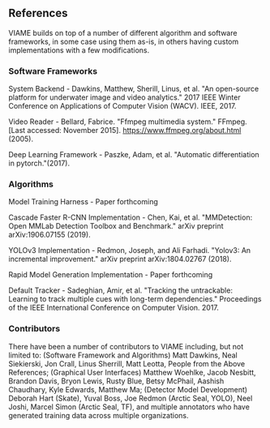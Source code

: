 
References
----------

VIAME builds on top of a number of different algorithm and software frameworks,
in some case using them as-is, in others having custom implementations with a
few modifications.


### Software Frameworks

System Backend - Dawkins, Matthew, Sherill, Linus, et al. "An open-source platform for
underwater image and video analytics." 2017 IEEE Winter Conference on
Applications of Computer Vision (WACV). IEEE, 2017.

Video Reader - Bellard, Fabrice. "Ffmpeg multimedia system." FFmpeg.
[Last accessed: November 2015]. https://www.ffmpeg.org/about.html (2005).

Deep Learning Framework - Paszke, Adam, et al. "Automatic differentiation in
pytorch."(2017).


### Algorithms

Model Training Harness - Paper forthcoming

Cascade Faster R-CNN Implementation - Chen, Kai, et al. "MMDetection: Open
MMLab Detection Toolbox and Benchmark." arXiv preprint arXiv:1906.07155 (2019).

YOLOv3 Implementation - Redmon, Joseph, and Ali Farhadi. "Yolov3: An
incremental improvement." arXiv preprint arXiv:1804.02767 (2018).

Rapid Model Generation Implementation - Paper forthcoming

Default Tracker - Sadeghian, Amir, et al. "Tracking the untrackable: Learning
to track multiple cues with long-term dependencies." Proceedings of the IEEE
International Conference on Computer Vision. 2017.

### Contributors

There have been a number of contributors to VIAME including, but not
limited to:
(Software Framework and Algorithms) Matt Dawkins, Neal Siekierski, Jon Crall,
Linus Sherrill, Matt Leotta, People from the Above References;
(Graphical User Interfaces) Matthew Woehlke, Jacob Nesbitt, Brandon Davis,
Bryon Lewis, Rusty Blue, Betsy McPhail, Aashish Chaudhary, Kyle Edwards,
Matthew Ma; (Detector Model Development) Deborah Hart (Skate), Yuval Boss,
Joe Redmon (Arctic Seal, YOLO), Neel Joshi, Marcel Simon (Arctic Seal, TF),
and multiple annotators who have generated training data across multiple
organizations.
